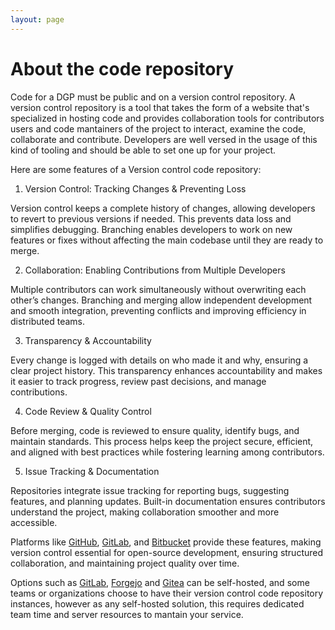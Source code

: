 ```yaml
---
layout: page
---
```


# About the code repository

Code for a DGP must be public and on a version control repository. A version control repository is a tool that takes the form of a website that's specialized in hosting code and provides collaboration tools for contributors users and code mantainers of the project to interact, examine the code, collaborate and contribute. Developers are well versed in the usage of this kind of tooling and should be able to set one up for your project.

Here are some features of a Version control code repository: 


1. Version Control: Tracking Changes & Preventing Loss

Version control keeps a complete history of changes, allowing developers to revert to previous versions if needed. This prevents data loss and simplifies debugging. Branching enables developers to work on new features or fixes without affecting the main codebase until they are ready to merge.

2. Collaboration: Enabling Contributions from Multiple Developers

Multiple contributors can work simultaneously without overwriting each other’s changes. Branching and merging allow independent development and smooth integration, preventing conflicts and improving efficiency in distributed teams.

3. Transparency & Accountability

Every change is logged with details on who made it and why, ensuring a clear project history. This transparency enhances accountability and makes it easier to track progress, review past decisions, and manage contributions.

4. Code Review & Quality Control

Before merging, code is reviewed to ensure quality, identify bugs, and maintain standards. This process helps keep the project secure, efficient, and aligned with best practices while fostering learning among contributors.

5. Issue Tracking & Documentation

Repositories integrate issue tracking for reporting bugs, suggesting features, and planning updates. Built-in documentation ensures contributors understand the project, making collaboration smoother and more accessible.

Platforms like [GitHub](https://github.com), [GitLab](https://gitlab.com), and [Bitbucket](https://bitbucket.org/) provide these features, making version control essential for open-source development, ensuring structured collaboration, and maintaining project quality over time.

Options such as [GitLab](https://gitlab.com), [Forgejo](https://forgejo.org/) and [Gitea](https://about.gitea.com/) can be self-hosted, and some teams or organizations choose to have their version control code repository instances, however as any self-hosted solution, this requires dedicated team time and server resources to mantain your service.
